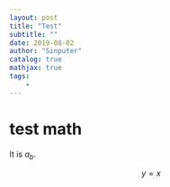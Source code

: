 ```yaml
---
layout: post
title: "Test"
subtitle: ""
date: 2019-08-02
author: "Sinputer"
catalog: true
mathjax: true
tags: 
    - 
---
```


# test math

It is $a_b$.

$$y=x$$
